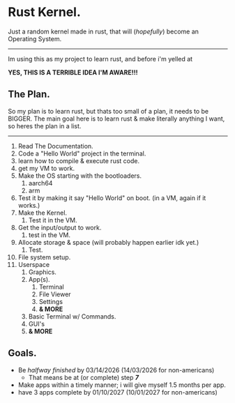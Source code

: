 # Rust Kernel.

Just a random kernel made in rust, that will (*hopefully*) become an Operating System.

<hr>

Im using this as my project to learn rust, and before i'm yelled at

**YES, THIS IS A TERRIBLE IDEA I'M AWARE!!!**

## The Plan.

So my plan is to learn rust, but thats too small of a plan, it needs to be BIGGER. The main goal here is to learn rust & make literally anything I want, so heres the plan in a list.

<hr>

  1. Read The Documentation.
  2. Code a "Hello World" project in the terminal.
  3. learn how to compile & execute rust code.
  4. get my VM to work.
  5. Make the OS starting with the bootloaders. 
     1. aarch64
     2. arm
  6. Test it by making it say "Hello World" on boot. (in a VM, again if it works.)
  7. Make the Kernel.
     1. Test it in the VM.
  8. Get the input/output to work.
     1. test in the VM.
  9. Allocate storage & space (will probably happen earlier idk yet.)
     1.  Test.
  10. File system setup.
  11. Userspace
      1.  Graphics.
      2.  App(s).
          1.  Terminal
          2.  File Viewer
          3.  Settings
          4.  **& MORE**
      3.  Basic Terminal w/ Commands.
      4.  GUI's
      5.  **& MORE**

## Goals.

- Be *halfway finished* by 03/14/2026 (14/03/2026 for non-americans)
  - That means be at (or complete) step ***7***
- Make apps within a timely manner; i will give myself 1.5 months per app.
- have 3 apps complete by 01/10/2027 (10/01/2027 for non-americans)
